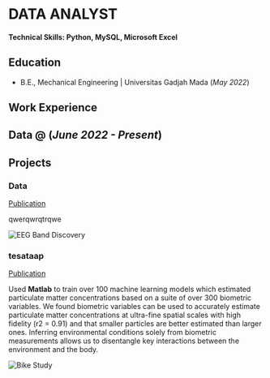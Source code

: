 # DATA ANALYST

#### Technical Skills: Python, MySQL, Microsoft Excel

## Education	 			        		
- B.E., Mechanical Engineering | Universitas Gadjah Mada (_May 2022_)

## Work Experience
**Data  @  (_June 2022 - Present_)**
- 

## Projects
### Data
[Publication](https://www.mdpi.com/1424-8220/22/8/3048)

qwerqwrqtrqwe

![EEG Band Discovery](/assets/img/eeg_band_discovery.jpeg)

### tesataap
[Publication](https://www.mdpi.com/1424-8220/22/11/4240)

Used **Matlab** to train over 100 machine learning models which estimated particulate matter concentrations based on a suite of over 300 biometric variables. We found biometric variables can be used to accurately estimate particulate matter concentrations at ultra-fine spatial scales with high fidelity (r2 = 0.91) and that smaller particles are better estimated than larger ones. Inferring environmental conditions solely from biometric measurements allows us to disentangle key interactions between the environment and the body.

![Bike Study](/assets/img/bike_study.jpeg)

